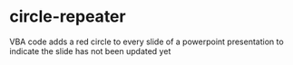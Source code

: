 # circle-repeater
VBA code adds a red circle to every slide of a powerpoint presentation to indicate the slide has not been updated yet
